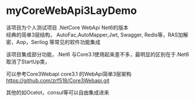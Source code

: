 # myCoreWebApi3LayDemo

该项目为个人测试项目 .NetCore WebApi Net6的版本  
经典的简单3层结构，
AutoFac,AutoMapper,Jwt, Swagger, Redis等，RAS加解密，Aop，Serilog 等常见的软件功能集成

该项目集成部分功能，.Net6 与Core3.1使用起来差不多，最明显的区别在于.Net6取消了StartUp类，
 
可以参考Core3Webapi  core3.1 的WebApi简单3层架构  https://github.com/zrf518/Core3Webapi.git

其他的如Ocelot，consul等可以自由集成进来


